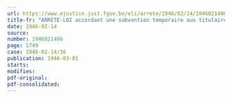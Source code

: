 ```yaml
---
url: https://www.ejustice.just.fgov.be/eli/arrete/1946/02/14/1946021406/justel
title-fr: "ARRETE-LOI accordant une subvention temporaire aux titulaires de certaines pensions spéciales à charge du Trésor"
date: 1946-02-14
source:
number: 1946021406
page: 1749
case: 1946-02-14/36
publication: 1946-03-01
starts:
modifies:
pdf-original:
pdf-consolidated:
---
```


